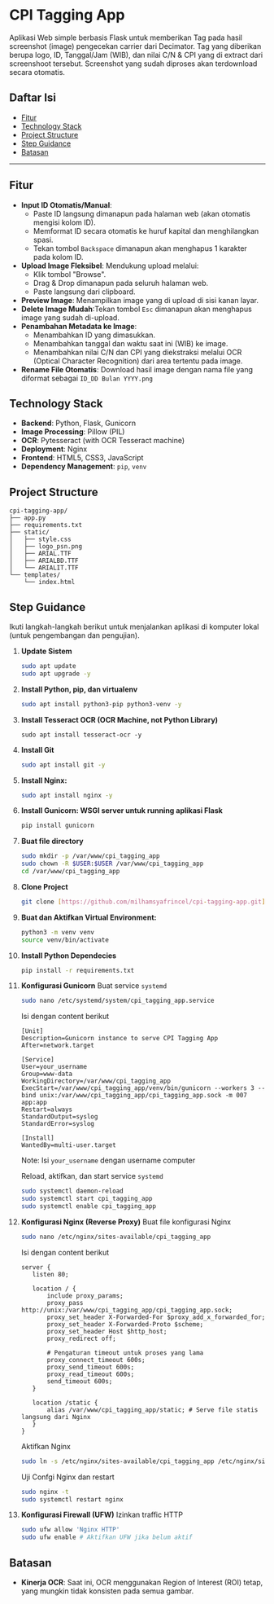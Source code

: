 # CPI Tagging App

Aplikasi Web simple berbasis Flask untuk memberikan Tag pada hasil screenshot (image) pengecekan carrier dari Decimator. Tag yang diberikan berupa logo, ID, Tanggal/Jam (WIB), dan nilai C/N & CPI yang di extract dari screenshoot tersebut. Screenshot yang sudah diproses akan terdownload secara otomatis.

## Daftar Isi

* [Fitur](#fitur)
* [Technology Stack](#technology-stack)
* [Project Structure](#project-structure)
* [Step Guidance](#step-guidance)
* [Batasan](#batasan)

---

## Fitur

* **Input ID Otomatis/Manual**:
    * Paste ID langsung dimanapun pada halaman web (akan otomatis mengisi kolom ID).
    * Memformat ID secara otomatis ke huruf kapital dan menghilangkan spasi.
    * Tekan tombol `Backspace` dimanapun akan menghapus 1 karakter pada kolom ID.
* **Upload Image Fleksibel**: Mendukung upload melalui:
    * Klik tombol "Browse".
    * Drag & Drop dimanapun pada seluruh halaman web.
    * Paste langsung dari clipboard.
* **Preview Image**: Menampilkan image yang di upload di sisi kanan layar.
* **Delete Image Mudah**:Tekan tombol `Esc` dimanapun akan menghapus image yang sudah di-upload.
* **Penambahan Metadata ke Image**:
    * Menambahkan ID yang dimasukkan.
    * Menambahkan tanggal dan waktu saat ini (WIB) ke image.
    * Menambahkan nilai C/N dan CPI yang diekstraksi melalui OCR (Optical Character Recognition) dari area tertentu pada image.
* **Rename File Otomatis**: Download hasil image dengan nama file yang diformat sebagai `ID_DD Bulan YYYY.png`

## Technology Stack

* **Backend**: Python, Flask, Gunicorn
* **Image Processing**: Pillow (PIL)
* **OCR**: Pytesseract (with OCR Tesseract machine)
* **Deployment**: Nginx
* **Frontend**: HTML5, CSS3, JavaScript
* **Dependency Management**: `pip`, `venv`

## Project Structure
```
cpi-tagging-app/
├── app.py                     
├── requirements.txt           
├── static/                    
│   ├── style.css              
│   ├── logo_psn.png           
│   ├── ARIAL.TTF              
│   ├── ARIALBD.TTF            
│   └── ARIALIT.TTF            
└── templates/                 
    └── index.html             
```

## Step Guidance

Ikuti langkah-langkah berikut untuk menjalankan aplikasi di komputer lokal (untuk pengembangan dan pengujian).

1.  **Update Sistem**
    ```bash
    sudo apt update
    sudo apt upgrade -y
    ```
2. **Install Python, pip, dan virtualenv**
    ```bash
    sudo apt install python3-pip python3-venv -y
    ```
3. **Install Tesseract OCR (OCR Machine, not Python Library)**
    ```
    sudo apt install tesseract-ocr -y
    ```
4. **Install Git**
   ```bash
   sudo apt install git -y
   ```
5. **Install Nginx:**
    ```bash
    sudo apt install nginx -y
    ```
6. **Install Gunicorn: WSGI server untuk running aplikasi Flask**
    ```bash
    pip install gunicorn
    ```
7. **Buat file directory**
    ```bash
    sudo mkdir -p /var/www/cpi_tagging_app
    sudo chown -R $USER:$USER /var/www/cpi_tagging_app
    cd /var/www/cpi_tagging_app
    ```
8. **Clone Project** 
    ```bash
    git clone [https://github.com/milhamsyafrincel/cpi-tagging-app.git]
    ```
9. **Buat dan Aktifkan Virtual Environment:**
    ```bash
    python3 -m venv venv
    source venv/bin/activate
    ```
10. **Install Python Dependecies**
    ```bash
    pip install -r requirements.txt
    ```
11. **Konfigurasi Gunicorn**
    Buat service `systemd`
    ```bash
    sudo nano /etc/systemd/system/cpi_tagging_app.service
    ```

    Isi dengan content berikut
    ```
    [Unit]
    Description=Gunicorn instance to serve CPI Tagging App
    After=network.target

    [Service]
    User=your_username
    Group=www-data                
    WorkingDirectory=/var/www/cpi_tagging_app
    ExecStart=/var/www/cpi_tagging_app/venv/bin/gunicorn --workers 3 --bind unix:/var/www/cpi_tagging_app/cpi_tagging_app.sock -m 007 app:app
    Restart=always
    StandardOutput=syslog
    StandardError=syslog

    [Install]
    WantedBy=multi-user.target
    ```

    Note: Isi `your_username` dengan username computer

    Reload, aktifkan, dan start service `systemd`
    ```bash
    sudo systemctl daemon-reload
    sudo systemctl start cpi_tagging_app
    sudo systemctl enable cpi_tagging_app
    ```

12. **Konfigurasi Nginx (Reverse Proxy)**
    Buat file konfigurasi Nginx
    ```bash
    sudo nano /etc/nginx/sites-available/cpi_tagging_app
    ```

    Isi dengan content berikut
    ```
    server {
       listen 80;
       
       location / {
           include proxy_params;
           proxy_pass http://unix:/var/www/cpi_tagging_app/cpi_tagging_app.sock;
           proxy_set_header X-Forwarded-For $proxy_add_x_forwarded_for;
           proxy_set_header X-Forwarded-Proto $scheme;
           proxy_set_header Host $http_host;
           proxy_redirect off;

           # Pengaturan timeout untuk proses yang lama
           proxy_connect_timeout 600s;
           proxy_send_timeout 600s;
           proxy_read_timeout 600s;
           send_timeout 600s;
       }

       location /static {
           alias /var/www/cpi_tagging_app/static; # Serve file statis langsung dari Nginx
       }
    }
    ```

    Aktifkan Nginx
    ```bash
    sudo ln -s /etc/nginx/sites-available/cpi_tagging_app /etc/nginx/sites-enabled
    ```

    Uji Confgi Nginx dan restart
    ```bash
    sudo nginx -t
    sudo systemctl restart nginx
    ```
13. **Konfigurasi Firewall (UFW)**
    Izinkan traffic HTTP
    ```bash
    sudo ufw allow 'Nginx HTTP'
    sudo ufw enable # Aktifkan UFW jika belum aktif
    ```
 
## Batasan 

* **Kinerja OCR**: Saat ini, OCR menggunakan Region of Interest (ROI) tetap, yang mungkin tidak konsisten pada semua gambar.
